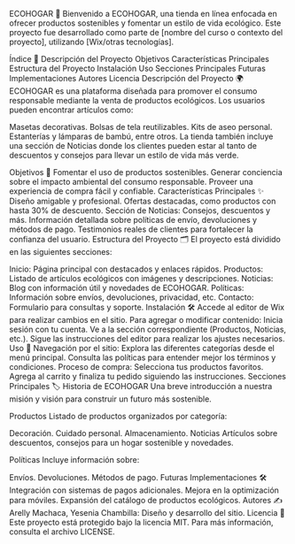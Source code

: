 ECOHOGAR 🌿
Bienvenido a ECOHOGAR, una tienda en línea enfocada en ofrecer productos sostenibles y fomentar un estilo de vida ecológico. Este proyecto fue desarrollado como parte de [nombre del curso o contexto del proyecto], utilizando [Wix/otras tecnologías].

Índice 📜
Descripción del Proyecto
Objetivos
Características Principales
Estructura del Proyecto
Instalación
Uso
Secciones Principales
Futuras Implementaciones
Autores
Licencia
Descripción del Proyecto 🌍
ECOHOGAR es una plataforma diseñada para promover el consumo responsable mediante la venta de productos ecológicos. Los usuarios pueden encontrar artículos como:

Masetas decorativas.
Bolsas de tela reutilizables.
Kits de aseo personal.
Estanterías y lámparas de bambú, entre otros.
La tienda también incluye una sección de Noticias donde los clientes pueden estar al tanto de descuentos y consejos para llevar un estilo de vida más verde.

Objetivos 🎯
Fomentar el uso de productos sostenibles.
Generar conciencia sobre el impacto ambiental del consumo responsable.
Proveer una experiencia de compra fácil y confiable.
Características Principales ✨
Diseño amigable y profesional.
Ofertas destacadas, como productos con hasta 30% de descuento.
Sección de Noticias: Consejos, descuentos y más.
Información detallada sobre políticas de envío, devoluciones y métodos de pago.
Testimonios reales de clientes para fortalecer la confianza del usuario.
Estructura del Proyecto 🗂️
El proyecto está dividido en las siguientes secciones:

Inicio: Página principal con destacados y enlaces rápidos.
Productos: Listado de artículos ecológicos con imágenes y descripciones.
Noticias: Blog con información útil y novedades de ECOHOGAR.
Políticas: Información sobre envíos, devoluciones, privacidad, etc.
Contacto: Formulario para consultas y soporte.
Instalación 🛠️
Accede al editor de Wix para realizar cambios en el sitio.
Para agregar o modificar contenido:
Inicia sesión con tu cuenta.
Ve a la sección correspondiente (Productos, Noticias, etc.).
Sigue las instrucciones del editor para realizar los ajustes necesarios.
Uso 🚀
Navegación por el sitio:
Explora las diferentes categorías desde el menú principal.
Consulta las políticas para entender mejor los términos y condiciones.
Proceso de compra:
Selecciona tus productos favoritos.
Agrega al carrito y finaliza tu pedido siguiendo las instrucciones.
Secciones Principales 🏷️
Historia de ECOHOGAR
Una breve introducción a nuestra misión y visión para construir un futuro más sostenible.

Productos
Listado de productos organizados por categoría:

Decoración.
Cuidado personal.
Almacenamiento.
Noticias
Artículos sobre descuentos, consejos para un hogar sostenible y novedades.

Políticas
Incluye información sobre:

Envíos.
Devoluciones.
Métodos de pago.
Futuras Implementaciones 🛠️
Integración con sistemas de pagos adicionales.
Mejora en la optimización para móviles.
Expansión del catálogo de productos ecológicos.
Autores ✍️
Arelly Machaca, Yesenia Chambilla: Diseño y desarrollo del sitio.
Licencia 📝
Este proyecto está protegido bajo la licencia MIT. Para más información, consulta el archivo LICENSE.

